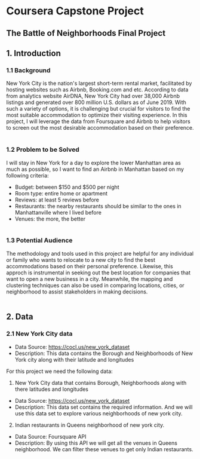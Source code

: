 # **Coursera Capstone Project**
## The Battle of Neighborhoods Final Project


## 1. Introduction
### 1.1 Background
New York City is the nation's largest short-term rental market, facilitated by hosting websites such as Airbnb, Booking.com and etc. According to data from analytics website AirDNA, New York City had over 38,000 Airbnb listings and generated over 800 million U.S. dollars as of June 2019. With such a variety of options, it is challenging but crucial for visitors to find the most suitable accommodation to optimize their visiting experience. In this project, I will leverage the data from Foursquare and Airbnb to help visitors to screen out the most desirable accommodation based on their preference.<br><br>
### 1.2 Problem to be Solved
I will stay in New York for a day to explore the lower Manhattan area as much as possible, so I want to find an Airbnb in Manhattan based on my following criteria: 
+ Budget: between $150 and $500 per night
+ Room type: entire home or apartment
+ Reviews: at least 5 reviews before
+ Restaurants: the nearby restaurants should be similar to the ones in Manhattanville where I lived before
+ Venues: the more, the better<br><br>
### 1.3 Potential Audience
The methodology and tools used in this project are helpful for any individual or family who wants to relocate to a new city to find the best accommodations based on their personal preference. Likewise, this approch is instrumental in seeking out the best location for companies that want to open a new business in a city. Meanwhile, the mapping and clustering techniques can also be used in comparing locations, cities, or neighborhood to assist stakeholders in making decisions.<br><br>

## 2. Data
### 2.1 New York City data
+ Data Source: https://cocl.us/new_york_dataset
+ Description: This data contains the Borough and Neighborhoods of New York city along with their latitude and longitudes



For this project we need the following data:
1. New York City data that contains Borough, Neighborhoods along with there latitudes and longitudes
* Data Source: https://cocl.us/new_york_dataset
* Description: This data set contains the required information. And we will use this data set to explore various neighborhoods of new york city.

2. Indian restaurants in Queens neighborhood of new york city.
* Data Source: Foursquare API
* Description: By using this API we will get all the venues in Queens neighborhood. We can filter these venues to get only Indian restaurants.
